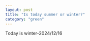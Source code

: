 ```yaml
---
layout: post
title: "Is today summer or winter?"
category: "green"
---
```

Today is winter-2024/12/16
